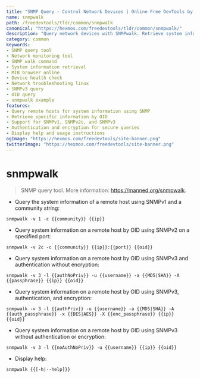 ```yaml
---
title: "SNMP Query - Control Network Devices | Online Free DevTools by Hexmos"
name: snmpwalk
path: /freedevtools/tldr/common/snmpwalk
canonical: "https://hexmos.com/freedevtools/tldr/common/snmpwalk/"
description: "Query network devices with SNMPwalk. Retrieve system information, monitor device health, and troubleshoot network issues. Free online tool, no registration required."
category: common
keywords:
- SNMP query tool
- Network monitoring tool
- SNMP walk command
- System information retrieval
- MIB browser online
- Device health check
- Network troubleshooting linux
- SNMPv3 query
- OID query
- snmpwalk example
features:
- Query remote hosts for system information using SNMP
- Retrieve specific information by OID
- Support for SNMPv1, SNMPv2c, and SNMPv3
- Authentication and encryption for secure queries
- Display help and usage instructions
ogImage: "https://hexmos.com/freedevtools/site-banner.png"
twitterImage: "https://hexmos.com/freedevtools/site-banner.png"
---
```


# snmpwalk

> SNMP query tool.
> More information: <https://manned.org/snmpwalk>.

- Query the system information of a remote host using SNMPv1 and a community string:

`snmpwalk -v 1 -c {{community}} {{ip}}`

- Query system information on a remote host by OID using SNMPv2 on a specified port:

`snmpwalk -v 2c -c {{community}} {{ip}}:{{port}} {{oid}}`

- Query system information on a remote host by OID using SNMPv3 and authentication without encryption:

`snmpwalk -v 3 -l {{authNoPriv}} -u {{username}} -a {{MD5|SHA}} -A {{passphrase}} {{ip}} {{oid}}`

- Query system information on a remote host by OID using SNMPv3, authentication, and encryption:

`snmpwalk -v 3 -l {{authPriv}} -u {{username}} -a {{MD5|SHA}} -A {{auth_passphrase}} -x {{DES|AES}} -X {{enc_passphrase}} {{ip}} {{oid}}`

- Query system information on a remote host by OID using SNMPv3 without authentication or encryption:

`snmpwalk -v 3 -l {{noAuthNoPriv}} -u {{username}} {{ip}} {{oid}}`

- Display help:

`snmpwalk {{[-h|--help]}}`
